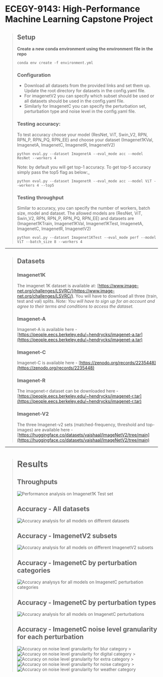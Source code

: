 # ECEGY-9143: High-Performance Machine Learning Capstone Project

> ## Setup
>
> **Create a new conda environment using the environment file in the repo**
>
> ```
> conda env create -f environment.yml
> ```
>
> ### Configuration
>
> - Download all datasets from the provided links and set them up. Update the root directory for datasets in the config.yaml file.
> - For imagenetV2 you can specify which subset should be used or all datasets should be used in the config.yaml file.
> - Similarly for ImagenetC you can specify the perturbation set, perturbation type and noise level in the config.yaml file.
>
> ### Testing accuracy:
>
> To test accuracy choose your model (ResNet, ViT, Swin_V2, RPN, RPN_P, RPN_PQ, RPN_EE) and choose your dataset (Imagenet1KVal, ImagenetA, ImagenetC, ImagenetR, ImagenetV2)
>
> ```
> python eval.py --dataset ImagenetA --eval_mode acc --model ResNet --workers 4
> ```
>
> Note: by default you will get top-1 accuracy. To get top-5 accuracy simply pass the top5 flag as below:\_
>
> ```
> python eval.py --dataset ImagenetR --eval_mode acc --model ViT --workers 4 --top5
> ```
>
> ### Testing throughput
>
> Similar to accuracy, you can specify the number of workers, batch size, model and dataset. The allowed models are (ResNet, ViT, Swin_V2, RPN, RPN_P, RPN_PQ, RPN_EE) and datasets are (Imagenet1KTrain, Imagenet1KVal, Imagenet1KTest, ImagenetA, ImagenetC, ImagenetR, ImagenetV2)
>
> ```
> python eval.py --dataset Imagenet1KTest --eval_mode perf --model ViT --batch_size 8 --workers 4
> ```

---

> ## Datasets
>
> ### Imagenet1K
>
> The imagenet 1K dataset is available at: [https://www.image-net.org/challenges/LSVRC/](https://www.image-net.org/challenges/LSVRC/). You will have to download all three (train, test and val) splits.
> _Note: You will have to sign up for an account and agree to their terms and conditions to access the dataset._
>
> ### Imagenet-A
>
> Imagenet-A is available here - [https://people.eecs.berkeley.edu/~hendrycks/imagenet-a.tar](https://people.eecs.berkeley.edu/~hendrycks/imagenet-a.tar)
>
> ### Imagenet-C
>
> Imagenet-C is available here - [https://zenodo.org/records/2235448](https://zenodo.org/records/2235448)
>
> ### Imagenet-R
>
> The imagenet-r dataset can be downloaded here - [https://people.eecs.berkeley.edu/~hendrycks/imagenet-r.tar](https://people.eecs.berkeley.edu/~hendrycks/imagenet-r.tar)
>
> ### Imagenet-V2
>
> The three Imagenet-v2 sets (matched-frequency, threshold and top-images) are available here - [https://huggingface.co/datasets/vaishaal/ImageNetV2/tree/main](https://huggingface.co/datasets/vaishaal/ImageNetV2/tree/main)

---

> # Results
>
> ## Throughputs
>
> ![Performance analysis on Imagenet1K Test set](assets/perf.png)
>
> ## Accuracy - All datasets
>
> ![Accuracy analysis for all models on different datasets](assets/acc.png)
>
> ## Accuracy - ImagenetV2 subsets
>
> ![Accuracy analysis for all models on different ImagenetV2 subsets](assets/iv2.png)
>
> ## Accuracy - ImagenetC by perturbation categories
>
> ![Accuracy analysys for all models on ImagenetC perturbation categories](assets/imgC.png)
>
> ## Accuracy - ImagenetC by perturbation types
>
> ![Accuracy analysis for all models on ImagenetC perturbations](assets/perturbation.png)
>
> ## Accuracy - ImagenetC noise level granularity for each perturbation
>
> ![Accuracy on noise level granularity for blur category](assets/1_blur.png) > ![Accuracy on noise level granularity for digital category](assets/2_digital.png) > ![Accuracy on noise level granularity for extra category](assets/3_extra.png) > ![Accuracy on noise level granularity for noise category](assets/4_noise.png) > ![Accuracy on noise level granularity for weather category](assets/5_weather.png)

